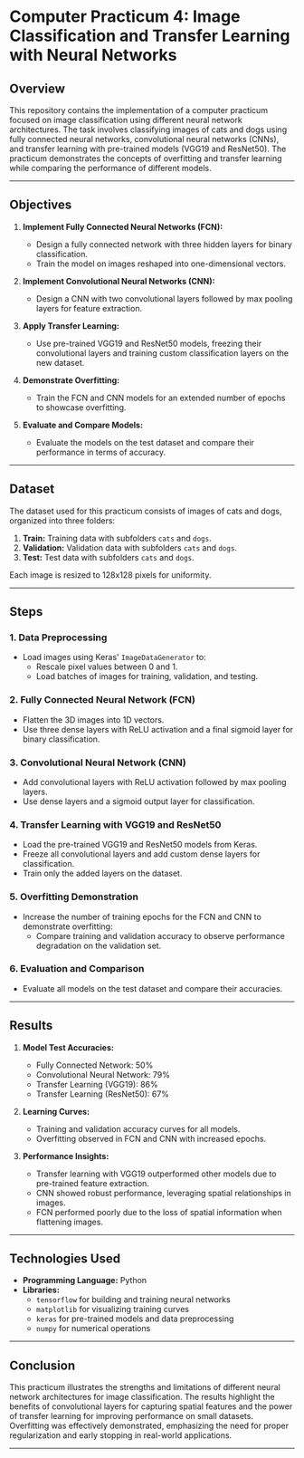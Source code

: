 # Computer Practicum 4: Image Classification and Transfer Learning with Neural Networks

## Overview

This repository contains the implementation of a computer practicum focused on image classification using different neural network architectures. The task involves classifying images of cats and dogs using fully connected neural networks, convolutional neural networks (CNNs), and transfer learning with pre-trained models (VGG19 and ResNet50). The practicum demonstrates the concepts of overfitting and transfer learning while comparing the performance of different models.

---

## Objectives

1. **Implement Fully Connected Neural Networks (FCN):**
   - Design a fully connected network with three hidden layers for binary classification.
   - Train the model on images reshaped into one-dimensional vectors.

2. **Implement Convolutional Neural Networks (CNN):**
   - Design a CNN with two convolutional layers followed by max pooling layers for feature extraction.

3. **Apply Transfer Learning:**
   - Use pre-trained VGG19 and ResNet50 models, freezing their convolutional layers and training custom classification layers on the new dataset.

4. **Demonstrate Overfitting:**
   - Train the FCN and CNN models for an extended number of epochs to showcase overfitting.

5. **Evaluate and Compare Models:**
   - Evaluate the models on the test dataset and compare their performance in terms of accuracy.

---

## Dataset

The dataset used for this practicum consists of images of cats and dogs, organized into three folders:
1. **Train:** Training data with subfolders `cats` and `dogs`.
2. **Validation:** Validation data with subfolders `cats` and `dogs`.
3. **Test:** Test data with subfolders `cats` and `dogs`.

Each image is resized to 128x128 pixels for uniformity.

---

## Steps

### 1. Data Preprocessing
- Load images using Keras' `ImageDataGenerator` to:
  - Rescale pixel values between 0 and 1.
  - Load batches of images for training, validation, and testing.

### 2. Fully Connected Neural Network (FCN)
- Flatten the 3D images into 1D vectors.
- Use three dense layers with ReLU activation and a final sigmoid layer for binary classification.

### 3. Convolutional Neural Network (CNN)
- Add convolutional layers with ReLU activation followed by max pooling layers.
- Use dense layers and a sigmoid output layer for classification.

### 4. Transfer Learning with VGG19 and ResNet50
- Load the pre-trained VGG19 and ResNet50 models from Keras.
- Freeze all convolutional layers and add custom dense layers for classification.
- Train only the added layers on the dataset.

### 5. Overfitting Demonstration
- Increase the number of training epochs for the FCN and CNN to demonstrate overfitting:
  - Compare training and validation accuracy to observe performance degradation on the validation set.

### 6. Evaluation and Comparison
- Evaluate all models on the test dataset and compare their accuracies.

---

## Results

1. **Model Test Accuracies:**
   - Fully Connected Network: 50%
   - Convolutional Neural Network: 79%
   - Transfer Learning (VGG19): 86%
   - Transfer Learning (ResNet50): 67%

2. **Learning Curves:**
   - Training and validation accuracy curves for all models.
   - Overfitting observed in FCN and CNN with increased epochs.

3. **Performance Insights:**
   - Transfer learning with VGG19 outperformed other models due to pre-trained feature extraction.
   - CNN showed robust performance, leveraging spatial relationships in images.
   - FCN performed poorly due to the loss of spatial information when flattening images.

---

## Technologies Used

- **Programming Language:** Python
- **Libraries:**
  - `tensorflow` for building and training neural networks
  - `matplotlib` for visualizing training curves
  - `keras` for pre-trained models and data preprocessing
  - `numpy` for numerical operations

---

## Conclusion

This practicum illustrates the strengths and limitations of different neural network architectures for image classification. The results highlight the benefits of convolutional layers for capturing spatial features and the power of transfer learning for improving performance on small datasets. Overfitting was effectively demonstrated, emphasizing the need for proper regularization and early stopping in real-world applications.

---
